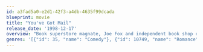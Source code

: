 ```yaml
---
id: a3fad5a0-e2d1-42f3-a4db-4635f99dcada
blueprint: movie
title: "You've Got Mail"
release_date: '1998-12-17'
overview: "Book superstore magnate, Joe Fox and independent book shop owner, Kathleen Kelly fall in love in the anonymity of the Internet – both blissfully unaware that he's putting her out of business."
genres: '[{"id": 35, "name": "Comedy"}, {"id": 10749, "name": "Romance"}]'
---
```

